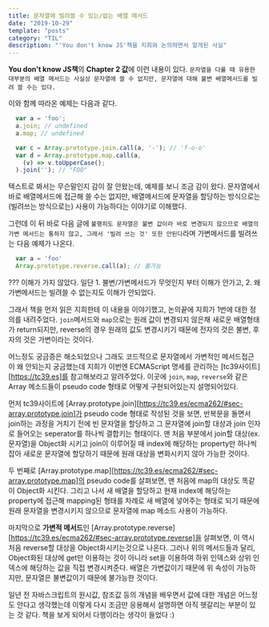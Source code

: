 ```yaml
---
title: 문자열에 빌려쓸 수 있는/없는 배열 메서드
date: "2019-10-29"
template: "posts"
category: "TIL"
description: "'You don't know JS'책을 지희와 논의하면서 알게된 사실"
---
```


**You don't know JS책**의 **Chapter 2 값**에 이런 내용이 있다.
`문자열을 다룰 때 유용한 대부분의 배열 메서드는 사실상 문자열에 쓸 수 없지만, 문자열에 대해 불변 배열메서드를 빌려 쓸 수는 있다.`

이와 함께 따라온 예제는 다음과 같다.

```javascript
  var a = 'foo';
  a.join; // undefined
  a.map; // undefined

  var c = Array.prototype.join.call(a, '-'); // 'f-o-o'
  var d = Array.prototype.map.call(a, 
    (v) => v.toUpperCase();
  ).join(''); // "FOO"
```

텍스트로 봐서는 무슨말인지 감이 잘 안왔는데, 예제를 보니 조금 감이 왔다. 문자열에서 바로 배열메서드에 접근해 쓸 수는 없지만, 배열메서드에 문자열을 할당하는 방식으로는(빌려쓰는 방식으로는) 사용이 가능하다는 이야기로 이해했다.

그런데 이 뒤 바로 다음 글에 `불행히도 문자열은 불변 값이라 바로 변경되지 않으므로 배열의 가변 메서드는 통하지 않고, 그래서 '빌려 쓰는 것' 또한 안된다`라며 가변메서드를 빌려쓰는 다음 예제가 나온다.

```javascript
  var a = 'foo'
  Array.prototype.reverse.call(a); // 불가능
```

??? 이해가 가지 않았다. 일단 1. 불변/가변메서드가 무엇인지 부터 이해가 안가고, 2. 왜 가변메서드는 빌려쓸 수 없는지도 이해가 안되었다.

그래서 책을 먼저 읽은 지희한테 이 내용을 이야기했고, 논의끝에 지희가 1번에 대한 정의를 내려주었다. `join`메서드와 `map`으로는 원래 값이 변경되지 않은채 새로운 배열형태가 return되지만, reverse의 경우 원래의 값도 변경시키기 때문에 전자의 것은 불변, 후자의 것은 가변이라는 것이다. 

어느정도 궁금증은 해소되었으나 그래도 코드적으로 문자열에서 가변적인 메서드접근이 왜 안되는지 궁금했는데 지희가 이번엔 ECMAScript 명세를 관리하는 [tc39사이트][https://tc39.es]를 참고해보라고 알려주었다. 이곳에 `join`, `map`, `reverse`와 같은 Array 메소드들이 pseudo code 형태로 어떻게 구현되어있는지 설명되어있다.

먼저 tc39사이트에 [Array.prototype.join][https://tc39.es/ecma262/#sec-array.prototype.join]가 pseudo code 형태로 작성된 것을 보면, 반복문을 돌면서 join하는 과정을 거치기 전에 빈 문자열을 할당하고 그 문자열에 join할 대상과 join 인자로 들어오는 seperator를 하나씩 결합키는 형태이다. 맨 처음 부분에서 join할 대상(ex. 문자열)을 Object화 시키고 join이 이루어질 때 index에 해당하는 property만 하나씩 잡아 새로운 문자열에 할당하기 때문에 원래 대상을 변화시키지 않아 가능한 것이다. 

두 번째로 [Array.prototype.map][https://tc39.es/ecma262/#sec-array.prototype.map]의 pseudo code를 살펴보면, 맨 처음에 map의 대상도 똑같이 Object화 시킨다. 그리고 나서 새 배열을 할당하고 현재 index에 해당하는 property에 접근해 mapping된 형태를 차례로 새 배열에 넣어주는 형태로 되기 때문에 원래 문자열을 변경시키지 않으므로 문자열에 map 메소드 사용이 가능하다.

마지막으로 **가변적 메서드**인 [Array.prototype.reverse][https://tc39.es/ecma262/#sec-array.prototype.reverse]을 살펴보면, 이 역시 처음 reverse할 대상을 Object화시키는것으로 나온다. 그러나 위의 메서드들과 달리, Object화된 대상에 get만 이용하는 것이 아니라 set을 이용하여 하위 인덱스와 상위 인덱스에 해당하는 값을 직접 변경시켜준다. 배열은 가변값이기 때문에 위 속성이 가능하지만, 문자열은 불변값이기 때문에 불가능한 것이다.

일년 전 자바스크립트의 원시값, 참조값 등의 개념을 배우면서 값에 대한 개념은 어느정도 안다고 생각했는데 이렇게 다시 조금만 응용해서 설명하면 아직 헷갈리는 부분이 있는 것 같다. 책을 보게 되어서 다행이라는 생각이 들었다 :)
